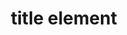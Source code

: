 ---
{
  "title": "title element",
  "description": "The title of an SVG",
  "category": "svg",
  "keywords": [
    "title element"
  ],
  "last_test_date": "2018-12-14",
  "test_results_url": "https://a11ysupport.io/tech/svg/title_element",
  "stats": {
    "jaws": {
      "chrome": {
        "91": "y"
      },
      "ie": {
        "11": "u"
      },
      "firefox": {
        "88": "u"
      }
    },
    "narrator": {
      "edge": {
        "91": "y"
      }
    },
    "nvda": {
      "chrome": {
        "91": "n"
      },
      "firefox": {
        "88": "n"
      }
    },
    "talkback": {
      "and_chr": {
        "91": "y"
      }
    },
    "vo_ios": {
      "ios_saf": {
        "14.5.1": "n"
      }
    },
    "vo_macos": {
      "safari": {
        "14.1": "u"
      }
    }
  },
  "links": {
    "SVG accessible name and description computation": "https://www.w3.org/TR/svg-aam-1.0/#mapping_additional_nd"
  }
}
---